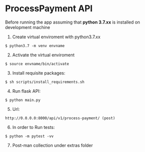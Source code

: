 # ProcessPayment API

Before running the app assuming that **python 3.7.xx** is installed on development machine

1. Create virtual enviroment with python3.7.xx
```shell
$ python3.7 -m venv envname
```
2. Activate the virtual enviroment
```shell
$ source envname/bin/activate
```
3. Install requisite packages:
```shell
$ sh scripts/install_requirements.sh
```
4. Run flask API:
```shell
$ python main.py
```
5. Url:
```
http://0.0.0.0:8000/api/v1/process-payment/ (post)
```
6. In order to Run tests:
```
$ python -m pytest -vv
```
7. Post-man collection under extras folder
